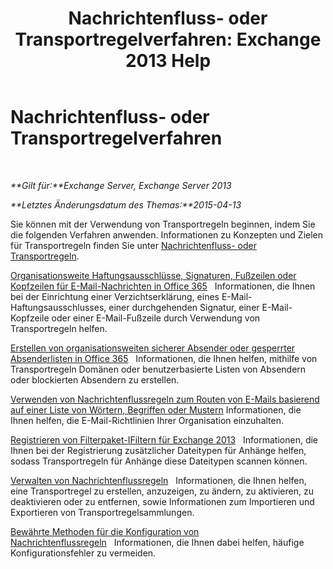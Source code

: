 ﻿---
title: 'Nachrichtenfluss- oder Transportregelverfahren: Exchange 2013 Help'
TOCTitle: Nachrichtenfluss- oder Transportregelverfahren
ms:assetid: f45f6eef-9e35-4ef4-97fa-1f6e277d14a1
ms:mtpsurl: https://technet.microsoft.com/de-de/library/Dn600440(v=EXCHG.150)
ms:contentKeyID: 61061223
ms.date: 04/24/2018
mtps_version: v=EXCHG.150
ms.translationtype: HT
---

# Nachrichtenfluss- oder Transportregelverfahren

 

_**Gilt für:**Exchange Server, Exchange Server 2013_

_**Letztes Änderungsdatum des Themas:**2015-04-13_

Sie können mit der Verwendung von Transportregeln beginnen, indem Sie die folgenden Verfahren anwenden. Informationen zu Konzepten und Zielen für Transportregeln finden Sie unter [Nachrichtenfluss- oder Transportregeln](mail-flow-rules-transport-rules-in-exchange-2013-exchange-2013-help.md).

[Organisationsweite Haftungsausschlüsse, Signaturen, Fußzeilen oder Kopfzeilen für E-Mail-Nachrichten in Office 365](https://technet.microsoft.com/de-de/library/dn600323\(v=exchg.150\))   Informationen, die Ihnen bei der Einrichtung einer Verzichtserklärung, eines E-Mail-Haftungsausschlusses, einer durchgehenden Signatur, einer E-Mail-Kopfzeile oder einer E-Mail-Fußzeile durch Verwendung von Transportregeln helfen.

[Erstellen von organisationsweiten sicherer Absender oder gesperrter Absenderlisten in Office 365](https://technet.microsoft.com/de-de/library/dn198251\(v=exchg.150\))   Informationen, die Ihnen helfen, mithilfe von Transportregeln Domänen oder benutzerbasierte Listen von Absendern oder blockierten Absendern zu erstellen.

[Verwenden von Nachrichtenflussregeln zum Routen von E-Mails basierend auf einer Liste von Wörtern, Begriffen oder Mustern](use-mail-flow-rules-to-route-email-based-on-a-list-of-words-phrases-or-patterns-exchange-2013-help.md) Informationen, die Ihnen helfen, die E-Mail-Richtlinien Ihrer Organisation einzuhalten.

[Registrieren von Filterpaket-IFiltern für Exchange 2013](register-filter-pack-ifilters-with-exchange-2013-exchange-2013-help.md)   Informationen, die Ihnen bei der Registrierung zusätzlicher Dateitypen für Anhänge helfen, sodass Transportregeln für Anhänge diese Dateitypen scannen können.

[Verwalten von Nachrichtenflussregeln](manage-mail-flow-rules-exchange-2013-help.md)   Informationen, die Ihnen helfen, eine Transportregel zu erstellen, anzuzeigen, zu ändern, zu aktivieren, zu deaktivieren oder zu entfernen, sowie Informationen zum Importieren und Exportieren von Transportregelsammlungen.

[Bewährte Methoden für die Konfiguration von Nachrichtenflussregeln](best-practices-for-configuring-mail-flow-rules-exchange-2013-help.md)   Informationen, die Ihnen dabei helfen, häufige Konfigurationsfehler zu vermeiden.

